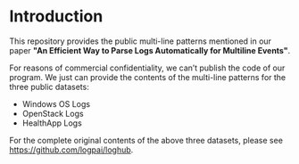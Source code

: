 # Introduction

This repository provides the public multi-line patterns mentioned in our paper **"An Efficient Way to Parse Logs Automatically for Multiline Events"**.

For reasons of commercial confidentiality, we can’t publish the code of our program. 
We just can provide the contents of the multi-line patterns for the three public datasets:

* Windows OS Logs
* OpenStack Logs
* HealthApp Logs

For the complete original contents of the above three datasets, please see https://github.com/logpai/loghub.


